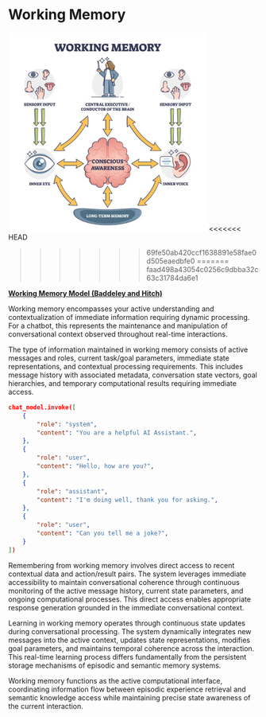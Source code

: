 # Working Memory

<img src="../media/working_memory.png" width=400>
<<<<<<< HEAD

> > > > > > > 69fe50ab420ccf1638891e58fae0d505eaedbfe0
=======
>>>>>>> faad498a43054c0256c9dbba32c63c31784da6e1

**[Working Memory Model (Baddeley and Hitch)](https://www.simplypsychology.org/working-memory.html)**

Working memory encompasses your active understanding and contextualization of immediate information requiring dynamic processing. For a chatbot, this represents the maintenance and manipulation of conversational context observed throughout real-time interactions.

The type of information maintained in working memory consists of active messages and roles, current task/goal parameters, immediate state representations, and contextual processing requirements. This includes message history with associated metadata, conversation state vectors, goal hierarchies, and temporary computational results requiring immediate access.

```json
chat_model.invoke([
    {
        "role": "system",
        "content": "You are a helpful AI Assistant.",
    },
    {
        "role": "user",
        "content": "Hello, how are you?",
    },
    {
        "role": "assistant",
        "content": "I'm doing well, thank you for asking.",
    },
    {
        "role": "user",
        "content": "Can you tell me a joke?",
    }
])
```

Remembering from working memory involves direct access to recent contextual data and action/result pairs. The system leverages immediate accessibility to maintain conversational coherence through continuous monitoring of the active message history, current state parameters, and ongoing computational processes. This direct access enables appropriate response generation grounded in the immediate conversational context.

Learning in working memory operates through continuous state updates during conversational processing. The system dynamically integrates new messages into the active context, updates state representations, modifies goal parameters, and maintains temporal coherence across the interaction. This real-time learning process differs fundamentally from the persistent storage mechanisms of episodic and semantic memory systems.

Working memory functions as the active computational interface, coordinating information flow between episodic experience retrieval and semantic knowledge access while maintaining precise state awareness of the current interaction.
